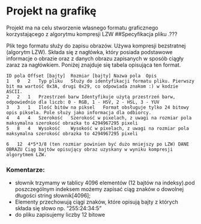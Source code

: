 # Projekt na grafikę

Projekt ma na celu stworzenie własnego formatu graficznego korzystającego z algorytmu kompresji LZW 
##Specyfikacja pliku .???

Plik tego formatu służy do zapisu obrazów. Używa kompresji bezstratnej (algorytm LZW). Składa się z nagłówka, który posiada podstawowe informacje o obrazie oraz z danych obrazu zapisanych w sposób ciągły zaraz za nagłówkiem. Poniżej znajduje się tabela opisująca ten format.

```
ID pola	Offset [bajty]	Rozmiar [bajty]	Nazwa pola	Opis
1	0	2	Typ pliku	Służy do identyfikacji formatu pliku. Pierwszy bit ma wartość 0x3A, drugi 0x29, co odpowiada znakom :) w kodzie ASCII.
2	2	1	Przestrzeń barw	Identyfikuje użytą przestrzeń barw, odpowiednio dla liczb: 0 - RGB, 1 - HSV, 2 - HSL, 3 - YUV
3	3	1	Ilość bitów na piksel	Format obsługuje tylko 24 bitowy opis piksela. Pole służy jako informacja dla odbiorcy.
4	4	4	Szerokość	Szerokość w pixelach, z uwagi na rozmiar pola maksymalna szerokość obrazka to 4294967295 pixeli
5	8	4	Wysokość	Wysokość w pixelach, z uwagi na rozmiar pola maksymalna szerokość obrazka to 4294967295 pixeli

6	12	4*5*3/8 (ten rozmiar powinien być dużo mniejszy po LZW)	DANE OBRAZU	Ciąg bajtów opisujący obraz uzyskany w wyniku kompresji algorytmem LZW.
```



### Komentarze:
* słownik trzymamy w tablicy 4096 elementów (12 bajtów na indeksy).pod poszczególnym indeksem możemy zapisać ciąg znaków o dowolnej długości string słownik[4096]; 
* Elementy przechowują ciągi znaków, które opisują bajty z których składa się słowo np. “255:24:34:5”
* do pliku zapisujemy liczby 12 bitowe
